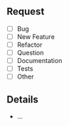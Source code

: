 ## Request
- [ ] Bug
- [ ] New Feature
- [ ] Refactor
- [ ] Question
- [ ] Documentation
- [ ] Tests
- [ ] Other

## Details
* ...